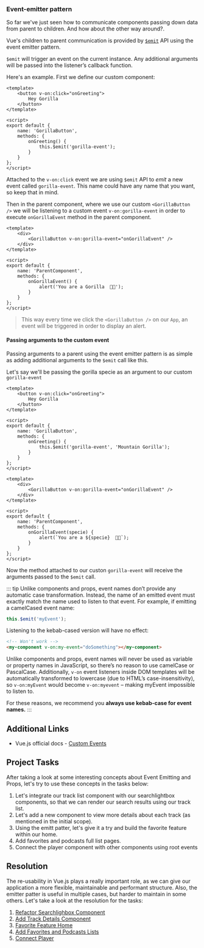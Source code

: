 ### Event-emitter pattern

So far we've just seen how to communicate components passing down data from parent to children. And how about the other way around?.

Vue's children to parent communication is provided by [`$emit`](https://vuejs.org/v2/api/#vm-emit) API using the event emitter pattern.

`$emit` will trigger an event on the current instance. Any additional arguments will be passed into the listener’s callback function.

Here's an example. First we define our custom component:

```vue
<template>
	<button v-on:click="onGreeting">
		Hey Gorilla
	</button>
</template>

<script>
export default {
	name: 'GorillaButton',
	methods: {
		onGreeting() {
			this.$emit('gorilla-event');
		}
	}
};
</script>
```

Attached to the `v-on:click` event we are using `$emit` API to _emit_ a new event called `gorilla-event`. This name could have any name that you want, so keep that in mind.

Then in the parent component, where we use our custom `<GorillaButton />` we will be listening to a custom event `v-on:gorilla-event` in order to execute `onGorillaEvent` method in the parent component.

```vue
<template>
	<div>
		<GorillaButton v-on:gorilla-event="onGorillaEvent" />
	</div>
</template>

<script>
export default {
	name: 'ParentComponent',
	methods: {
		onGorillaEvent() {
			alert('You are a Gorilla  🦍🦍');
		}
	}
};
</script>
```

> This way every time we click the `<GorillaButton />` on our `App`, an event will be triggered in order to display an alert.

#### Passing arguments to the custom event

Passing arguments to a parent using the event emitter pattern is as simple as adding additional arguments to the `$emit` call like this.

Let's say we'll be passing the gorilla specie as an argument to our custom `gorilla-event`

```vue
<template>
	<button v-on:click="onGreeting">
		Hey Gorilla
	</button>
</template>

<script>
export default {
	name: 'GorillaButton',
	methods: {
		onGreeting() {
			this.$emit('gorilla-event', 'Mountain Gorilla');
		}
	}
};
</script>
```

```vue
<template>
	<div>
		<GorillaButton v-on:gorilla-event="onGorillaEvent" />
	</div>
</template>

<script>
export default {
	name: 'ParentComponent',
	methods: {
		onGorillaEvent(specie) {
			alert(`You are a ${specie}  🦍🦍`);
		}
	}
};
</script>
```

Now the method attached to our custon `gorilla-event` will receive the arguments passed to the `$emit` call.

::: tip
Unlike components and props, event names don’t provide any automatic case transformation. Instead, the name of an emitted event must exactly match the name used to listen to that event. For example, if emitting a camelCased event name:

```javascript
this.$emit('myEvent');
```

Listening to the kebab-cased version will have no effect:

```HTML
<!-- Won't work -->
<my-component v-on:my-event="doSomething"></my-component>
```

Unlike components and props, event names will never be used as variable or property names in JavaScript, so there’s no reason to use camelCase or PascalCase. Additionally, `v-on` event listeners inside DOM templates will be automatically transformed to lowercase (due to HTML’s case-insensitivity), so `v-on:myEvent` would become `v-on:myevent` – making myEvent impossible to listen to.

For these reasons, we recommend you **always use kebab-case for event names.**
:::

## Additional Links

- Vue.js official docs - [Custom Events](https://vuejs.org/v2/guide/components-custom-events.html)

## Project Tasks

After taking a look at some interesting concepts about Event Emitting and Props, let's try to use these concepts in the tasks below:

1. Let's integrate our track list component with our searchlightbox components, so that we can render our search results using our track list.
2. Let's add a new component to view more details about each track (as mentioned in the initial scope).
3. Using the emitt patter, let's give it a try and build the favorite feature within our home.
4. Add favorites and podcasts full list pages.
5. Connect the player component with other components using root events 

## Resolution

The re-usability in Vue.js plays a really important role, as we can give our application a more flexible, maintainable and performant structure. Also, the emitter patter is useful in multiple cases, but harder to maintain in some others. Let's take a look at the resolution for the tasks:

1. [Refactor Searchlighbox Component](https://github.com/gorillalogic/vuejs-training/pull/9)
2. [Add Track Details Component](https://github.com/gorillalogic/vuejs-training/pull/10)
3. [Favorite Feature Home](https://github.com/gorillalogic/vuejs-training/pull/11)
4. [Add Favorites and Podcasts Lists](https://github.com/gorillalogic/vuejs-training/pull/12)
5. [Connect Player](https://github.com/gorillalogic/vuejs-training/pull/13)